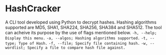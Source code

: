 # HashCracker
A CLI tool developed using Python to decrypt hashes. Hashing algorithms supported are MD5, SHA1, SHA224, SHA256, SHA384 and SHA512.
The tool can acheive its purpose by the use of flags mentioned below.
`-h, --help; Display this menu.`
`-a, --algos; Hashing algorithms supported.`
`-t, --type; Type of Hash.`
`-f, --file; Specify file containing hash.`
`-w, --wordlist; Specify a file to compare hash file against.`
